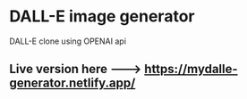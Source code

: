 # DALL-E image generator

DALL-E clone using OPENAI api

## Live version here ---> https://mydalle-generator.netlify.app/


